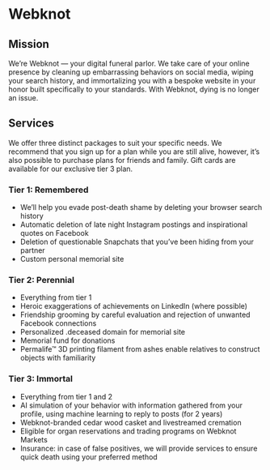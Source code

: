 # Webknot

## Mission
We’re Webknot — your digital funeral parlor. We take care of your online presence by cleaning up embarrassing behaviors on social media, wiping your search history, and immortalizing you with a bespoke website in your honor built specifically to your standards. With Webknot, dying is no longer an issue.

## Services
We offer three distinct packages to suit your specific needs. We recommend that you sign up for a plan while you are still alive, however, it’s also possible to purchase plans for friends and family. Gift cards are available for our exclusive tier 3 plan. 

### Tier 1: Remembered
* We’ll help you evade post-death shame by deleting your browser search history
* Automatic deletion of late night Instagram postings and inspirational quotes on Facebook
* Deletion of questionable Snapchats that you’ve been hiding from your partner
* Custom personal memorial site


### Tier 2: Perennial
* Everything from tier 1
* Heroic exaggerations of achievements on LinkedIn (where possible)
* Friendship grooming by careful evaluation and rejection of unwanted Facebook connections
* Personalized .deceased domain for memorial site
* Memorial fund for donations 
* Permalife™ 3D printing filament from ashes enable relatives to construct objects with familiarity 


### Tier 3: Immortal
* Everything from tier 1 and 2
* AI simulation of your behavior with information gathered from your profile, using machine learning to reply to posts (for 2 years) 
* Webknot-branded cedar wood casket and livestreamed cremation
* Eligible for organ reservations and trading programs on Webknot Markets
* Insurance: in case of false positives, we will provide services to ensure quick death using your preferred method
